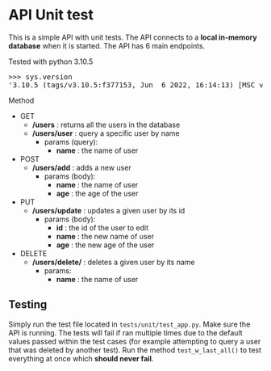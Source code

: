 # API Unit test

This is a simple API with unit tests. The API connects to a
**local in-memory database** when it is started.
The API has 6 main endpoints.

Tested with python 3.10.5
<pre>
>>> sys.version
'3.10.5 (tags/v3.10.5:f377153, Jun  6 2022, 16:14:13) [MSC v.1929 64 bit (AMD64)]'
</pre>

Method

- GET
    - **/users** : returns all the users in the database
    - **/users/user** : query a specific user by name
        - params (query):
            - **name** : the name of user
- POST
    - **/users/add** : adds a new user
        - params (body):
            - **name** : the name of user
            - **age** : the age of the user
- PUT
    - **/users/update** : updates a given user by its id
        - params (body):
            - **id** : the id of the user to edit
            - **name** : the new name of user
            - **age** : the new age of the user
- DELETE
    - **/users/delete/<name>** : deletes a given user by its name
        - params:
            - **name** : the name of user

## Testing

Simply run the test file located in ``tests/unit/test_app.py``. Make sure
the API is running. The tests will fail if ran multiple times due to the default values
passed within the test cases (for example attempting to query a user that was deleted by
another test). Run the method ``test_w_last_all()`` to test everything at once which **should never fail**.